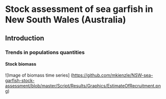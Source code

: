 # Stock assessment of sea garfish in New South Wales (Australia)

## Introduction

### Trends in populations quantities

#### Stock biomass
![Image of biomass time series]
(https://github.com/mkienzle/NSW-sea-garfish-stock-assessment/blob/master/Script/Results/Graphics/EstimateOfRecruitment.png)

